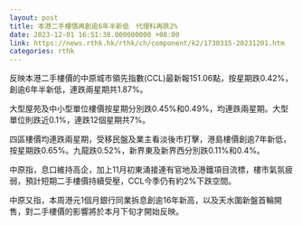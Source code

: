 ```yaml
---
layout: post
title: 本港二手樓價再創逾6年半新低　代理料再跌2%
date: 2023-12-01 16:51:38.000000000 +08:00
link: https://news.rthk.hk/rthk/ch/component/k2/1730315-20231201.htm
categories: rthk
---
```


反映本港二手樓價的中原城市領先指數(CCL)最新報151.06點，按星期跌0.42%，創逾6年半新低，連跌兩星期共1.87%。

大型屋苑及中小型單位樓價按星期分別跌0.45%和0.49%，均連跌兩星期。大型單位則跌近0.1%，連跌12個星期共7%。

四區樓價均連跌兩星期，受移民盤及業主看淡後市打擊，港島樓價創逾7年新低，按星期跌0.65%。九龍跌0.52%，新界東及新界西分別跌0.11%和0.4%。

中原指，息口維持高企，加上11月初東涌接連有官地及港鐵項目流標，樓市氣氛疲弱，預計短期二手樓價持續受壓，CCL今季仍有約2%下跌空間。

中原又指，本周港元1個月銀行同業拆息創逾16年新高，以及天水圍新盤首輪開售，對二手樓價的影響將於本月下旬才開始反映。
